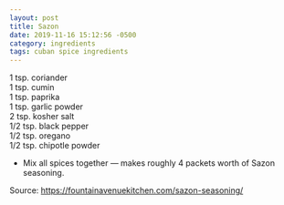 ```yaml
---
layout: post
title: Sazon
date: 2019-11-16 15:12:56 -0500
category: ingredients
tags: cuban spice ingredients
---
```

1 tsp. coriander  
1 tsp. cumin  
1 tsp. paprika  
1 tsp. garlic powder  
2 tsp. kosher salt  
1/2 tsp. black pepper  
1/2 tsp. oregano  
1/2 tsp. chipotle powder  
<ul>
 	<li>Mix all spices together — makes roughly 4 packets worth of Sazon seasoning.</li>
</ul>
Source: <a href="https://fountainavenuekitchen.com/sazon-seasoning/">https://fountainavenuekitchen.com/sazon-seasoning/</a>
